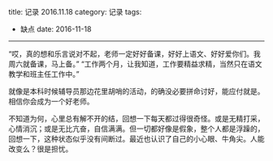 title: 记录 2016.11.18
category: 记录
tags:
  - 缺点
date: 2016-11-18

---

“哎，真的想和乐言说对不起，老师一定好好备课，好好上语文、好好爱你们。我周六就备课，马上备。”
“工作两个月，让我知道，工作要精益求精，当然只在语文教学和班主任工作中。”

就像是本科时候辅导员那边花里胡哨的活动，的确没必要拼命讨好，能应付就是。相信你会成为一个好老师。

不知道为何，心里总有解不开的结，回想一下每天都过得很奇怪。或是无精打采，心情消沉；或是无比亢奋，自信满满。但一切都好像是假象，整个人都是浮躁的，回想一下，这种状态似乎没有间断过。最近也认识了自己的小心眼、牛角尖。人能改变么？很是担忧。
